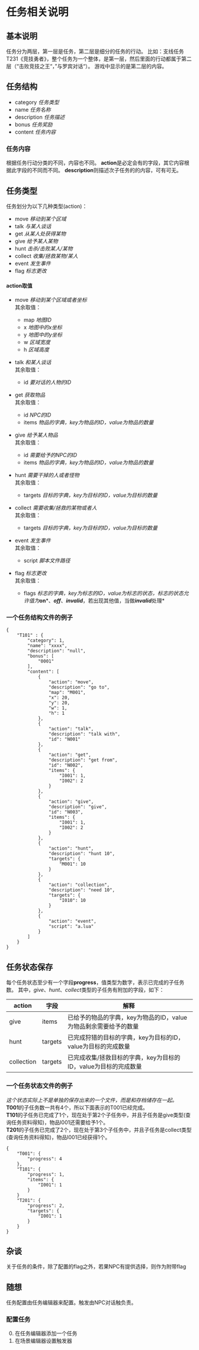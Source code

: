 任务相关说明
==========

## 基本说明 ##
任务分为两层，第一层是任务，第二层是细分的任务的行动。
比如：支线任务T231《竞技勇者》，整个任务为一个整体，是第一层，然后里面的行动都属于第二层（“击败竞技之王“，”与罗宾对话“）。
游戏中显示的是第二层的内容。

## 任务结构 ##
- category    *任务类型*
- name        *任务名称*
- description *任务描述*
- bonus       *任务奖励*
- content     *任务内容*

### 任务内容 ###
根据任务行动分类的不同，内容也不同。
**action**是必定会有的字段，其它内容根据此字段的不同而不同。
**description**则描述次子任务的的内容，可有可无。

## 任务类型 ##
任务划分为以下几种类型(action)：

- move    *移动到某个区域*
- talk    *与某人谈话*
- get     *从某人处获得某物*
- give    *给予某人某物*
- hunt    *击杀/击败某人/某物*
- collect *收集/拯救某物/某人*
- event   *发生事件*
- flag    *标志更改*

#### action取值 ####
- move *移动到某个区域或者坐标*<br>
    其余取值：
    - map *地图ID*
    - x *地图中的x坐标*
    - y *地图中的y坐标*
    - w *区域宽度*
    - h *区域高度*

- talk *和某人谈话*<br>
    其余取值：
    - id *要对话的人物的ID*

- get *获取物品*<br>
    其余取值：
    - id *NPC的ID*
    - items *物品的字典，key为物品的ID，value为物品的数量*

- give *给予某人物品*<br>
    其余取值：
    - id *需要给予的NPC的ID*
    - items *物品的字典，key为物品的ID，value为物品的数量*

- hunt *需要干掉的人或者怪物*<br>
    其余取值：
    - targets *目标的字典，key为目标的ID，value为目标的数量*

- collect *需要收集/拯救的某物或者人*<br>
    其余取值：
    - targets *目标的字典，key为目标的ID，value为目标的数量*
    
- event *发生事件*<br>
    其余取值：
    - script *脚本文件路径*
    
- flag *标志更改*<br>
    其余取值：
    - flags *标志的字典，key为标志的ID，value为标志的状态，标志的状态允许值为***on***、***off***、***invalid***，若出现其他值，当做***invalid***处理*
    
### 一个任务结构文件的例子 ###
	{
		"T101" : {
			"category": 1,
			"name": "xxxx",
			"description": "null",
			"bonus": [
				"0001"
			],
			"content": [
				{
					"action": "move",
					"description": "go to",
					"map": "M001",
					"x": 20,
					"y": 20,
					"w": 1,
					"h": 1
				},
				{
					"action": "talk",
					"description": "talk with",
					"id": "N001"
				},
				{
					"action": "get",
					"description": "get from",
					"id": "N002",
					"items": { 
						"I001": 1, 
						"I002": 2
					}
				},
				{
					"action": "give",
					"description": "give",
					"id": "N003",
					"items": { 
						"I001": 1, 
						"I002": 2
					}
				},
				{
					"action": "hunt",
					"description": "hunt 10",
					"targets": { 
						"M001": 10
					}
				},
				{
					"action": "collection",
					"description": "need 10",
					"targets": { 
						"I010": 10
					}
				},
				{
					"action": "event",
					"script": "a.lua"
				}
			]
		}
	}
	
## 任务状态保存 ##
每个任务状态至少有一个字段**progress**，值类型为数字，表示已完成的子任务数。
其中，*give*、*hunt*、*collect*类型的子任务有附加的字段，如下：

   action  |   字段   |                      解释
 --------- | ------- | -------------------------------------------------------
    give   |  items  | 已给予的物品的字典，key为物品的ID，value为物品剩余需要给予的数量
    hunt   | targets | 已完成狩猎的目标的字典，key为目标的ID，value为目标的完成数量
collection | targets | 已完成收集/拯救目标的字典，key为目标的ID，value为目标的完成数量
    
### 一个任务状态文件的例子 ###
*这个状态实际上不是单独的保存出来的一个文件，而是和存档储存在一起。*<br>
**T001**的子任务数一共有4个，所以下面表示的T001已经完成。<br>
**T101**的子任务已完成了1个，现在处于第2个子任务中，并且子任务是give类型(查询任务资料得知)，物品I001还需要给予1个。<br>
**T201**的子任务已完成了2个，现在处于第3个子任务中，并且子任务是collect类型(查询任务资料得知)，物品I001已经获得1个。

    {
        "T001": {
            "progress": 4
        },
        "T101": {
            "progress": 1,
            "items": {
                "I001": 1
            }
        }
        "T201": {
            "progress": 2,
            "targets": {
                "I001": 1
            }
        }
    }

## 杂谈 ##
关于任务的条件，除了配置的flag之外，若果NPC有提供选择，则作为附带flag

## 随想 ##
任务配置由任务编辑器来配置。触发由NPC对话触负责。

### 配置任务 ###
0. 在任务编辑器添加一个任务
1. 在场景编辑器设置触发器
